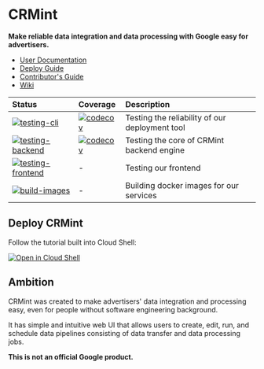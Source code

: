# CRMint

**Make reliable data integration and data processing with Google easy for
advertisers.**

* [User Documentation](https://google.github.io/crmint)
* [Deploy Guide](https://github.com/google/crmint/wiki/Deploy-CRMint-on-Google-Cloud-Platform)
* [Contributor's Guide](https://github.com/google/crmint/wiki/Contributor's-Guide)
* [Wiki](https://github.com/google/crmint/wiki)


| Status | Coverage | Description |
| :----- | :--------- | :---------- |
| [![testing-cli](https://github.com/google/crmint/actions/workflows/testing-cli.yml/badge.svg?branch=master)](https://github.com/google/crmint/actions/workflows/testing-cli.yml) | [![codecov](https://codecov.io/gh/google/crmint/branch/master/graph/badge.svg?flag=cli)](https://codecov.io/gh/google/crmint) | Testing the reliability of our deployment tool |
| [![testing-backend](https://github.com/google/crmint/actions/workflows/testing-backend.yml/badge.svg?branch=master)](https://github.com/google/crmint/actions/workflows/testing-backend.yml) | [![codecov](https://codecov.io/gh/google/crmint/branch/master/graph/badge.svg?flag=backend)](https://codecov.io/gh/google/crmint) | Testing the core of CRMint backend engine |
| [![testing-frontend](https://github.com/google/crmint/actions/workflows/testing-frontend.yml/badge.svg?branch=master)](https://github.com/google/crmint/actions/workflows/testing-frontend.yml) | - | Testing our frontend |
| [![build-images](https://github.com/google/crmint/actions/workflows/build-images.yml/badge.svg?branch=master)](https://github.com/google/crmint/actions/workflows/build-images.yml) | - | Building docker images for our services |

## Deploy CRMint

Follow the tutorial built into Cloud Shell:

[![Open in Cloud Shell](https://gstatic.com/cloudssh/images/open-btn.svg)](https://shell.cloud.google.com/cloudshell/editor?cloudshell_git_repo=https%3A%2F%2Fgithub.com%2Fgoogle%2Fcrmint&cloudshell_git_branch=master&cloudshell_tutorial=docs%2Fdocs%2Fquickstart%2Fcloudshell.md&show=terminal)

## Ambition

CRMint was created to make advertisers' data integration and processing easy,
even for people without software engineering background.

It has simple and intuitive web UI that allows users to create, edit, run,
and schedule data pipelines consisting of data transfer and data processing
jobs.

**This is not an official Google product.**
